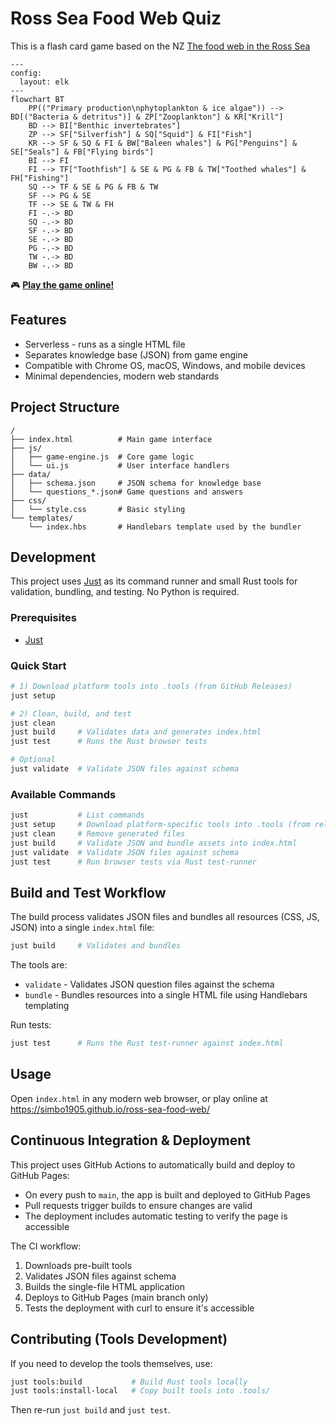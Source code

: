 # Ross Sea Food Web Quiz

This is a flash card game based on the NZ [The food web in the Ross Sea](https://www.sciencelearn.org.nz/images/the-food-web-in-the-ross-sea?utm_source=perplexity&utm_source=perplexity)

```mermaid
---
config:
  layout: elk
---
flowchart BT
    PP(("Primary production\nphytoplankton & ice algae")) --> BD[("Bacteria & detritus")] & ZP["Zooplankton"] & KR["Krill"]
    BD --> BI["Benthic invertebrates"]
    ZP --> SF["Silverfish"] & SQ["Squid"] & FI["Fish"]
    KR --> SF & SQ & FI & BW["Baleen whales"] & PG["Penguins"] & SE["Seals"] & FB["Flying birds"]
    BI --> FI
    FI --> TF["Toothfish"] & SE & PG & FB & TW["Toothed whales"] & FH["Fishing"]
    SQ --> TF & SE & PG & FB & TW
    SF --> PG & SE
    TF --> SE & TW & FH
    FI -.-> BD
    SQ -.-> BD
    SF -.-> BD
    SE -.-> BD
    PG -.-> BD
    TW -.-> BD
    BW -.-> BD
```

🎮 **[Play the game online!](https://simbo1905.github.io/ross-sea-food-web/)**

## Features

- Serverless - runs as a single HTML file
- Separates knowledge base (JSON) from game engine
- Compatible with Chrome OS, macOS, Windows, and mobile devices
- Minimal dependencies, modern web standards

## Project Structure

```
/
├── index.html          # Main game interface
├── js/
│   ├── game-engine.js  # Core game logic
│   └── ui.js           # User interface handlers
├── data/
│   ├── schema.json     # JSON schema for knowledge base
│   └── questions_*.json# Game questions and answers
├── css/
│   └── style.css       # Basic styling
└── templates/
    └── index.hbs       # Handlebars template used by the bundler
```

## Development

This project uses [Just](https://github.com/casey/just) as its command runner and small Rust tools for validation, bundling, and testing. No Python is required.

### Prerequisites

- [Just](https://github.com/casey/just#installation)

### Quick Start

```bash
# 1) Download platform tools into .tools (from GitHub Releases)
just setup

# 2) Clean, build, and test
just clean
just build     # Validates data and generates index.html
just test      # Runs the Rust browser tests

# Optional
just validate  # Validate JSON files against schema
```

### Available Commands

```bash
just           # List commands
just setup     # Download platform-specific tools into .tools (from releases)
just clean     # Remove generated files
just build     # Validate JSON and bundle assets into index.html
just validate  # Validate JSON files against schema
just test      # Run browser tests via Rust test-runner
```

## Build and Test Workflow

The build process validates JSON files and bundles all resources (CSS, JS, JSON) into a single `index.html` file:

```bash
just build     # Validates and bundles
```

The tools are:
- `validate` - Validates JSON question files against the schema
- `bundle` - Bundles resources into a single HTML file using Handlebars templating

Run tests:

```bash
just test      # Runs the Rust test-runner against index.html
```

## Usage

Open `index.html` in any modern web browser, or play online at https://simbo1905.github.io/ross-sea-food-web/

## Continuous Integration & Deployment

This project uses GitHub Actions to automatically build and deploy to GitHub Pages:

- On every push to `main`, the app is built and deployed to GitHub Pages
- Pull requests trigger builds to ensure changes are valid
- The deployment includes automatic testing to verify the page is accessible

The CI workflow:
1. Downloads pre-built tools
2. Validates JSON files against schema
3. Builds the single-file HTML application
4. Deploys to GitHub Pages (main branch only)
5. Tests the deployment with curl to ensure it's accessible

## Contributing (Tools Development)

If you need to develop the tools themselves, use:

```bash
just tools:build           # Build Rust tools locally
just tools:install-local   # Copy built tools into .tools/
```

Then re-run `just build` and `just test`.
